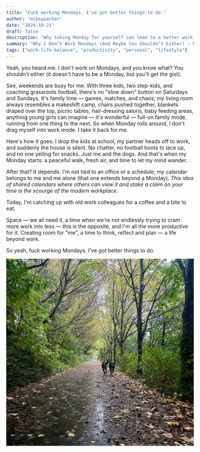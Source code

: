 ```yaml
---
title: "Fuck working Mondays. I've got better things to do."
author: "mikeyparker"
date: "2024-10-21"
draft: false
description: "Why taking Monday for yourself can lead to a better work-life balance"
summary: "Why I Don’t Work Mondays (And Maybe You Shouldn’t Either) — Monday is my reset button after a hectic weekend full of kids, football, and family chaos. No meetings, no commute, just space to breathe, walk the dogs and reconnect with me. It’s not lazy — it’s intentional."
tags: ["work-life-balance", "productivity", "personal", "lifestyle"]
---
```


Yeah, you heard me. I don't work on Mondays, and you know what? You shouldn't either (it doesn't have to be a Monday, but you'll get the gist).

See, weekends are busy for me. With three kids, two step-kids, and coaching grassroots football, there's no "slow down" button on Saturdays and Sundays. It's family time — games, matches, and chaos; my living room always resembles a makeshift camp, chairs pushed together, blankets draped over the top, picnic tables, hair-dressing salons, baby feeding areas, anything young girls can imagine — it's wonderful — full-on family mode, running from one thing to the next. So when Monday rolls around, I don't drag myself into work mode. I take it back for me.

Here's how it goes: I drop the kids at school, my partner heads off to work, and suddenly the house is silent. No chatter, no football boots to lace up, and no one yelling for snacks. Just me and the dogs. And that's when my Monday starts: a peaceful walk, fresh air, and time to let my mind wander.

After that? It depends. I'm not tied to an office or a schedule; my calendar belongs to me and me alone (that one extends beyond a Monday). *This idea of shared calendars where others can view it and stake a claim on your time is the scourge of the modern workplace.*

Today, I'm catching up with old work colleagues for a coffee and a bite to eat.

Space — we all need it, a time when we're not endlessly trying to cram more work into less — this is the opposite, and I'm all the more productive for it. Creating room for "me", a time to think, reflect and plan — a life beyond work.

So yeah, fuck working Mondays. I've got better things to do.

![An autumnal walk with Boots and Maggie](bootsandmaggieautumnal.jpg)